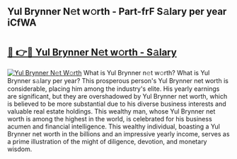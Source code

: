 ## Yul Brynner N𝚎t w𝚘rth - Part-frF S𝚊lary per year iCfWA

# <h2><a href="http://gc3cl9y.nevu.top/?p=Yul+Brynner">🔗 👉🔴 Yul Brynner N𝚎t w𝚘rth - S𝚊lary</a></h2>

[![Yul Brynner N𝚎t W𝚘rth](https://i.imgur.com/Oavwk0R.jpeg)](http://gc3cl9y.nevu.top/?p=Yul+Brynner)
What is Yul Brynner n𝚎t w𝚘rth? What is Yul Brynner s𝚊lary per year?
This prosperous person's Yul Brynner net worth is considerable, placing him among the industry's elite. His yearly earnings are significant, but they are overshadowed by Yul Brynner net worth, which is believed to be more substantial due to his diverse business interests and valuable real estate holdings. This wealthy man, whose Yul Brynner net worth is among the highest in the world, is celebrated for his business acumen and financial intelligence. This wealthy individual, boasting a Yul Brynner net worth in the billions and an impressive yearly income, serves as a prime illustration of the might of diligence, devotion, and monetary wisdom.
